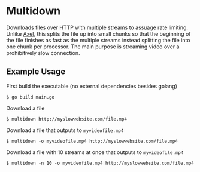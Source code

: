 # Multidown

Downloads files over HTTP with multiple streams to assuage rate limiting. Unlike [Axel](http://axel.alioth.debian.org/), this splits the file up into small chunks so that the beginning of the file finishes as fast as the multiple streams instead splitting the file into one chunk per processor. The main purpose is streaming video over a prohibitively slow connection.

## Example Usage

First build the executable (no external dependencies besides golang)

    $ go build main.go

Download a file

    $ multidown http://myslowwebsite.com/file.mp4

Download a file that outputs to `myvideofile.mp4`

    $ multidown -o myvideofile.mp4 http://myslowwebsite.com/file.mp4

Download a file with 10 streams at once that outputs to `myvideofile.mp4`

    $ multidown -n 10 -o myvideofile.mp4 http://myslowwebsite.com/file.mp4
